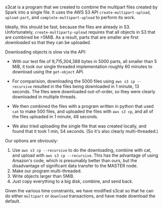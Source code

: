 s3cat is a program that we created to combine the multipart files
created by Spark into a single file. It uses the AWS S3 API
`create-multipart-upload`, `upload-part`, and
`complete-multipart-upload` to perform its work.

Ideally, this should be fast, because the files are already in
S3. Unfortunately, `create-multiparty-upload` requires that all
objects in S3 that are combined be >5MiB. As a result, parts that are
smaller are first _downloaded_ so that they can be uploaded.

Downloading objects is slow via the API:

* With our test file of 9,715,304,388 bytes in 5000 parts, all smaller than 5 MiB, it took our single threaded implementation roughly 60 minutes to download using the `get-object` API. 

* For comparision, downloading the 5000 files using `aws s3 cp --recursive` resulted in the files being downloaded in 1 minute, 13 seconds. The files were downloaded out-of-order, so they were clearly downloaded in multiple threads.

* We then combined the files with a program written in python that used `cat` to make 500 files, and uploaded the files with `aws s3 cp`, and all of the files uploaded in 1 minute, 48 seconds.

* We also tried uploading the single file that was created locally, and found that it took 1 min, 54 seconds. (So it's also clearly multi-threaded.)

Our options are obviously:

1. Use `aws s3 cp --recursive` to do the downloading, combine with cat, and upload with `aws s3 cp --recursive`. This has the advantage of using Amazon's code, which is presumably better than ours, but the disadvantage of significant data transfer to the MASTER node.
2. Make our program multi-threaded.
3. Write objects larger than 5MiB.
4. Just copy everything to a big disk, combine, and send back.


Given the various time constraints, we have modified s3cat so that he can do either `multipart` or `download` transactions, and have made download the default.
